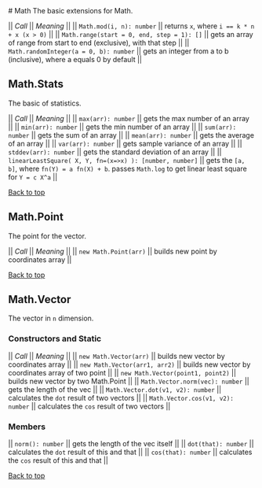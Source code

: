 <a name="math" />
# Math
The basic extensions for Math.

|| *Call* || *Meaning* ||
|| `Math.mod(i, n): number` || returns `x`, where `i == k * n + x (x > 0)` ||
|| `Math.range(start = 0, end, step = 1): []` || gets an array of range from start to end (exclusive), with that step ||
|| `Math.randomInteger(a = 0, b): number` || gets an integer from a to b (inclusive), where a equals 0 by default ||

## Math.Stats
The basic of statistics. 

|| *Call* || *Meaning* ||
|| `max(arr): number` || gets the max number of an array ||
|| `min(arr): number` || gets the min number of an array ||
|| `sum(arr): number` || gets the sum of an array ||
|| `mean(arr): number` || gets the average of an array ||
|| `var(arr): number` || gets sample variance of an array ||
|| `stddev(arr): number` || gets the standard deviation of an array ||
|| `linearLeastSquare( X, Y, fn=(x=>x) ): [number, number]` || gets the `[a, b]`, where `fn(Y) = a fn(X) + b`. passes `Math.log` to get linear least square for `Y = c X^a` ||

[Back to top](#math)

## Math.Point
The point for the vector.

|| *Call* || *Meaning* ||
|| `new Math.Point(arr)` || builds new point by coordinates array ||

[Back to top](#math)

## Math.Vector
The vector in `n` dimension.

### Constructors and Static
|| *Call* || *Meaning* ||
|| `new Math.Vector(arr)` || builds new vector by coordinates array ||
|| `new Math.Vector(arr1, arr2)` || builds new vector by coordinates array of two point ||
|| `new Math.Vector(point1, point2)` || builds new vector by two Math.Point ||
|| `Math.Vector.norm(vec): number` || gets the length of the vec ||
|| `Math.Vector.dot(v1, v2): number` || calculates the `dot` result of two vectors ||
|| `Math.Vector.cos(v1, v2): number` || calculates the `cos` result of two vectors ||

### Members
|| `norm(): number` || gets the length of the vec itself ||
|| `dot(that): number` || calculates the `dot` result of this and that ||
|| `cos(that): number` || calculates the `cos` result of this and that ||

[Back to top](#math)